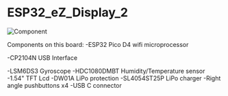 # ESP32_eZ_Display_2

![Component](https://user-images.githubusercontent.com/4991664/129898728-ec7aa6aa-491b-4f70-8430-b8fc50b76285.jpg)

Components on this board:
-ESP32 Pico D4 wifi microprocessor  

-CP2104N USB Interface  

-LSM6DS3 Gyroscope
-HDC1080DMBT Humidity/Temperature sensor
-1.54" TFT Lcd
-DW01A LiPo protection
-SL4054ST25P LiPo charger
-Right angle pushbuttons x4
-USB C connector


